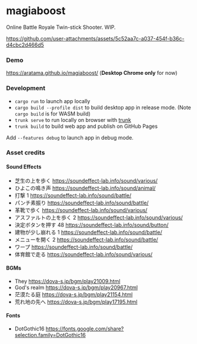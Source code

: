 # magiaboost

Online Battle Royale Twin-stick Shooter. WIP.

https://github.com/user-attachments/assets/5c52aa7c-a037-454f-b36c-d4cbc2d466d5

### Demo

https://aratama.github.io/magiaboost/ (**Desktop Chrome only** for now)

### Development

- `cargo run` to launch app locally
- `cargo build --profile dist` to build desktop app in release mode. (Note `cargo build` is for WASM build)
- `trunk serve` to run locally on browser with [trunk](https://trunkrs.dev/)
- `trunk build` to build web app and publish on GitHub Pages

Add `--features debug` to launch app in debug mode.

### Asset credits

#### Sound Effects

- 芝生の上を歩く https://soundeffect-lab.info/sound/various/
- ひよこの鳴き声 https://soundeffect-lab.info/sound/animal/
- 打撃 1 https://soundeffect-lab.info/sound/battle/
- パンチ素振り https://soundeffect-lab.info/sound/battle/
- 革靴で歩く https://soundeffect-lab.info/sound/various/
- アスファルトの上を歩く 2 https://soundeffect-lab.info/sound/various/
- 決定ボタンを押す 48 https://soundeffect-lab.info/sound/button/
- 建物が少し崩れる 1 https://soundeffect-lab.info/sound/battle/
- メニューを開く 2 https://soundeffect-lab.info/sound/battle/
- ワープ https://soundeffect-lab.info/sound/battle/
- 体育館で走る https://soundeffect-lab.info/sound/various/

#### BGMs

- They https://dova-s.jp/bgm/play21009.html
- God's realm https://dova-s.jp/bgm/play20967.html
- 茫漠たる庭 https://dova-s.jp/bgm/play21154.html
- 荒れ地の先へ https://dova-s.jp/bgm/play17195.html

#### Fonts

- DotGothic16 https://fonts.google.com/share?selection.family=DotGothic16
